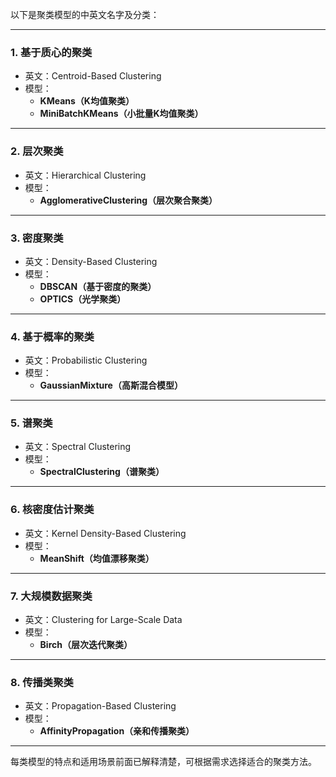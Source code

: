 以下是聚类模型的中英文名字及分类：

------

### **1. 基于质心的聚类**

- 英文：Centroid-Based Clustering
- 模型：
  - **KMeans（K均值聚类）**
  - **MiniBatchKMeans（小批量K均值聚类）**

------

### **2. 层次聚类**

- 英文：Hierarchical Clustering
- 模型：
  - **AgglomerativeClustering（层次聚合聚类）**

------

### **3. 密度聚类**

- 英文：Density-Based Clustering
- 模型：
  - **DBSCAN（基于密度的聚类）**
  - **OPTICS（光学聚类）**

------

### **4. 基于概率的聚类**

- 英文：Probabilistic Clustering
- 模型：
  - **GaussianMixture（高斯混合模型）**

------

### **5. 谱聚类**

- 英文：Spectral Clustering
- 模型：
  - **SpectralClustering（谱聚类）**

------

### **6. 核密度估计聚类**

- 英文：Kernel Density-Based Clustering
- 模型：
  - **MeanShift（均值漂移聚类）**

------

### **7. 大规模数据聚类**

- 英文：Clustering for Large-Scale Data
- 模型：
  - **Birch（层次迭代聚类）**

------

### **8. 传播类聚类**

- 英文：Propagation-Based Clustering
- 模型：
  - **AffinityPropagation（亲和传播聚类）**

------

每类模型的特点和适用场景前面已解释清楚，可根据需求选择适合的聚类方法。